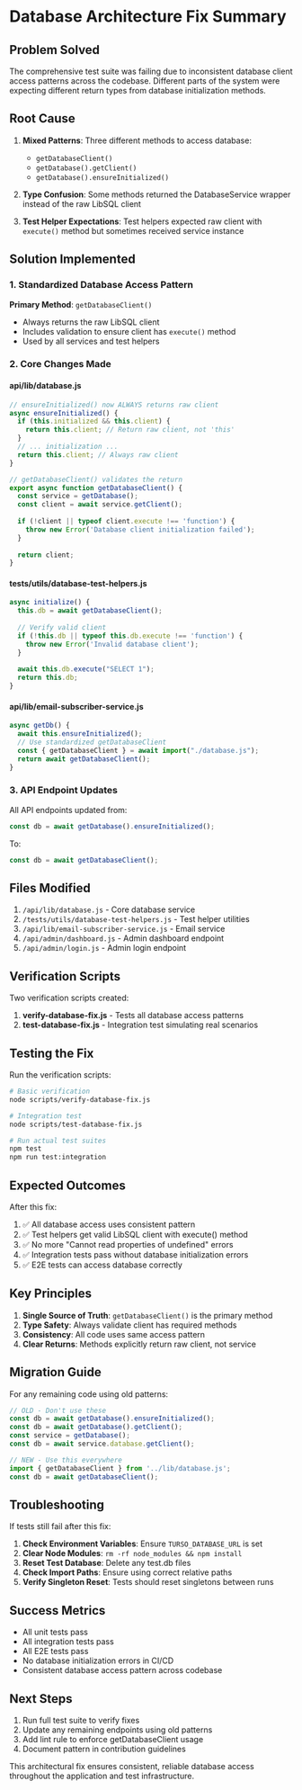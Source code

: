 # Database Architecture Fix Summary

## Problem Solved

The comprehensive test suite was failing due to inconsistent database client access patterns across the codebase. Different parts of the system were expecting different return types from database initialization methods.

## Root Cause

1. **Mixed Patterns**: Three different methods to access database:
   - `getDatabaseClient()` 
   - `getDatabase().getClient()`
   - `getDatabase().ensureInitialized()`

2. **Type Confusion**: Some methods returned the DatabaseService wrapper instead of the raw LibSQL client

3. **Test Helper Expectations**: Test helpers expected raw client with `execute()` method but sometimes received service instance

## Solution Implemented

### 1. Standardized Database Access Pattern

**Primary Method**: `getDatabaseClient()`
- Always returns the raw LibSQL client
- Includes validation to ensure client has `execute()` method
- Used by all services and test helpers

### 2. Core Changes Made

#### api/lib/database.js
```javascript
// ensureInitialized() now ALWAYS returns raw client
async ensureInitialized() {
  if (this.initialized && this.client) {
    return this.client; // Return raw client, not 'this'
  }
  // ... initialization ...
  return this.client; // Always raw client
}

// getDatabaseClient() validates the return
export async function getDatabaseClient() {
  const service = getDatabase();
  const client = await service.getClient();
  
  if (!client || typeof client.execute !== 'function') {
    throw new Error('Database client initialization failed');
  }
  
  return client;
}
```

#### tests/utils/database-test-helpers.js
```javascript
async initialize() {
  this.db = await getDatabaseClient();
  
  // Verify valid client
  if (!this.db || typeof this.db.execute !== 'function') {
    throw new Error('Invalid database client');
  }
  
  await this.db.execute("SELECT 1");
  return this.db;
}
```

#### api/lib/email-subscriber-service.js
```javascript
async getDb() {
  await this.ensureInitialized();
  // Use standardized getDatabaseClient
  const { getDatabaseClient } = await import("./database.js");
  return await getDatabaseClient();
}
```

### 3. API Endpoint Updates

All API endpoints updated from:
```javascript
const db = await getDatabase().ensureInitialized();
```

To:
```javascript
const db = await getDatabaseClient();
```

## Files Modified

1. `/api/lib/database.js` - Core database service
2. `/tests/utils/database-test-helpers.js` - Test helper utilities
3. `/api/lib/email-subscriber-service.js` - Email service
4. `/api/admin/dashboard.js` - Admin dashboard endpoint
5. `/api/admin/login.js` - Admin login endpoint

## Verification Scripts

Two verification scripts created:

1. **verify-database-fix.js** - Tests all database access patterns
2. **test-database-fix.js** - Integration test simulating real scenarios

## Testing the Fix

Run the verification scripts:

```bash
# Basic verification
node scripts/verify-database-fix.js

# Integration test
node scripts/test-database-fix.js

# Run actual test suites
npm test
npm run test:integration
```

## Expected Outcomes

After this fix:

1. ✅ All database access uses consistent pattern
2. ✅ Test helpers get valid LibSQL client with execute() method
3. ✅ No more "Cannot read properties of undefined" errors
4. ✅ Integration tests pass without database initialization errors
5. ✅ E2E tests can access database correctly

## Key Principles

1. **Single Source of Truth**: `getDatabaseClient()` is the primary method
2. **Type Safety**: Always validate client has required methods
3. **Consistency**: All code uses same access pattern
4. **Clear Returns**: Methods explicitly return raw client, not service

## Migration Guide

For any remaining code using old patterns:

```javascript
// OLD - Don't use these
const db = await getDatabase().ensureInitialized();
const db = await getDatabase().getClient();
const service = getDatabase();
const db = await service.database.getClient();

// NEW - Use this everywhere
import { getDatabaseClient } from '../lib/database.js';
const db = await getDatabaseClient();
```

## Troubleshooting

If tests still fail after this fix:

1. **Check Environment Variables**: Ensure `TURSO_DATABASE_URL` is set
2. **Clear Node Modules**: `rm -rf node_modules && npm install`
3. **Reset Test Database**: Delete any test.db files
4. **Check Import Paths**: Ensure using correct relative paths
5. **Verify Singleton Reset**: Tests should reset singletons between runs

## Success Metrics

- All unit tests pass
- All integration tests pass  
- All E2E tests pass
- No database initialization errors in CI/CD
- Consistent database access pattern across codebase

## Next Steps

1. Run full test suite to verify fixes
2. Update any remaining endpoints using old patterns
3. Add lint rule to enforce getDatabaseClient usage
4. Document pattern in contribution guidelines

This architectural fix ensures consistent, reliable database access throughout the application and test infrastructure.